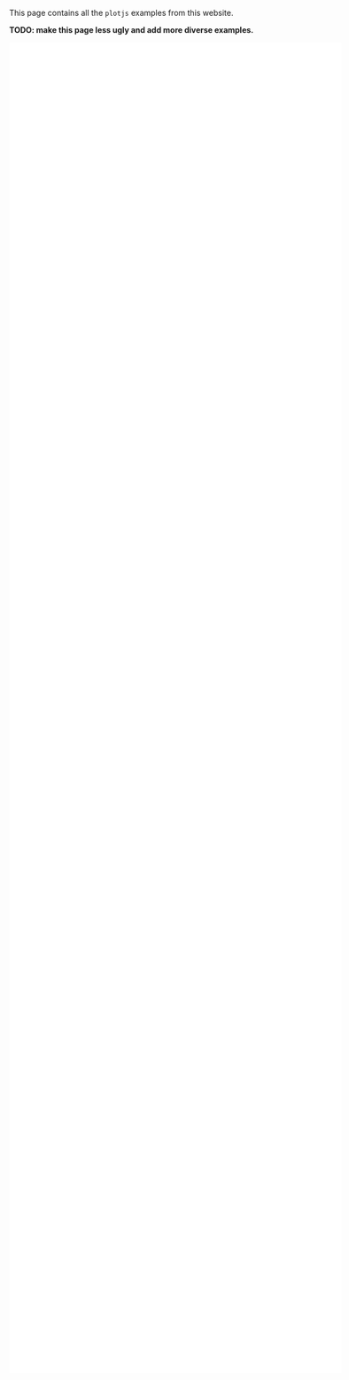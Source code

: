 

This page contains all the `plotjs` examples from this website.

**TODO: make this page less ugly and add more diverse examples.**

<div style="display: flex;">

<iframe width="100%" height="300" src="../iframes/quickstart8.html" style="flex: 1; border: none;">

</iframe>

<iframe width="100%" height="300" src="../iframes/quickstart.html" style="flex: 1; border: none;">

</iframe>

</div>

<div style="display: flex;">

<iframe width="100%" height="300" src="../iframes/area-natural-disasters.html" style="flex: 1; border: none;">

</iframe>

<iframe width="100%" height="300" src="../iframes/quickstart4.html" style="flex: 1; border: none;">

</iframe>

</div>

<div style="display: flex;">

<iframe width="100%" height="300" src="../iframes/quickstart5.html" style="flex: 1; border: none;">

</iframe>

<iframe width="100%" height="300" src="../iframes/quickstart9.html" style="flex: 1; border: none;">

</iframe>

</div>

<div style="display: flex;">

<iframe width="100%" height="300" src="../iframes/CSS.html" style="flex: 1; border: none;">

</iframe>

<iframe width="100%" height="300" src="../iframes/quickstart2.html" style="flex: 1; border: none;">

</iframe>

</div>

<div style="display: flex;">

<iframe width="100%" height="300" src="../iframes/javascript.html" style="flex: 1; border: none;">

</iframe>

<iframe width="100%" height="300" src="../iframes/quickstart3.html" style="flex: 1; border: none;">

</iframe>

</div>

<div style="display: flex;">

<iframe width="100%" height="300" src="../iframes/quickstart10.html" style="flex: 1; border: none;">

</iframe>

<iframe width="100%" height="300" src="../iframes/quickstart11.html" style="flex: 1; border: none;">

</iframe>

</div>

<div style="display: flex;">

<iframe width="100%" height="300" src="../iframes/javascript2.html" style="flex: 1; border: none;">

</iframe>

<iframe width="100%" height="300" src="../iframes/CSS-2.html" style="flex: 1; border: none;">

</iframe>

</div>

<div style="display: flex;">

<iframe width="100%" height="300" src="../iframes/quickstart6.html" style="flex: 1; border: none;">

</iframe>

<iframe width="100%" height="300" src="../iframes/quickstart7.html" style="flex: 1; border: none;">

</iframe>

</div>
